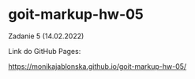 # goit-markup-hw-05

 Zadanie 5 (14.02.2022)

Link do GitHub Pages:

https://monikajablonska.github.io/goit-markup-hw-05/
